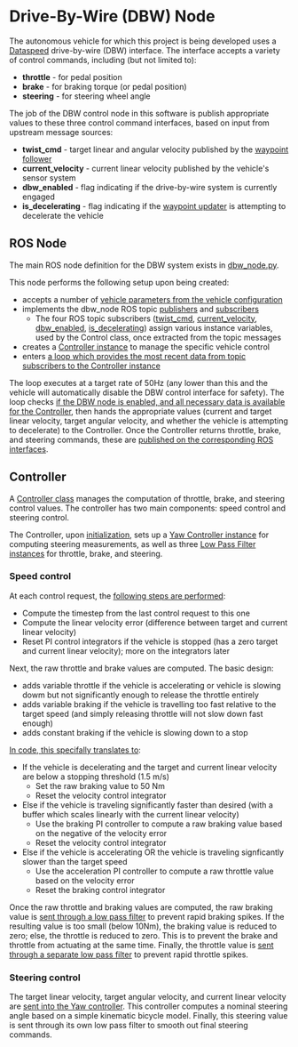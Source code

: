 # Drive-By-Wire (DBW) Node

The autonomous vehicle for which this project is being developed uses a [Dataspeed](http://dataspeedinc.com/) drive-by-wire (DBW) interface. The interface accepts a variety of control commands, including (but not limited to):

* **throttle** - for pedal position
* **brake** - for braking torque (or pedal position)
* **steering** - for steering wheel angle

The job of the DBW control node in this software is publish appropriate values to these three control command interfaces, based on input from upstream message sources:

* **twist_cmd** - target linear and angular velocity published by the [waypoint follower](https://github.com/team-fusionx/CarND-Capstone/wiki/Waypoint-Follower)
* **current_velocity** - current linear velocity published by the vehicle's sensor system
* **dbw_enabled** - flag indicating if the drive-by-wire system is currently engaged
* **is_decelerating** - flag indicating if the [waypoint updater](https://github.com/team-fusionx/CarND-Capstone/wiki/Waypoint-Updater) is attempting to decelerate the vehicle

## ROS Node

The main ROS node definition for the DBW system exists in [dbw_node.py](ros/src/twist_controller/dbw_node.py).

This node performs the following setup upon being created:

* accepts a number of [vehicle parameters from the vehicle configuration](ros/src/twist_controller/dbw_node.py#L24-L33)
* implements the dbw_node ROS topic [publishers](ros/src/twist_controller/dbw_node.py#L38-L43) and [subscribers](ros/src/twist_controller/dbw_node.py#L62-L76)
  * The four ROS topic subscribers ([twist_cmd](ros/src/twist_controller/dbw_node.py#L120-L123), [current_velocity](ros/src/twist_controller/dbw_node.py#L125-L127), [dbw_enabled](ros/src/twist_controller/dbw_node.py#L110-L115), [is_decelerating](ros/src/twist_controller/dbw_node.py#L117-L118)) assign various instance variables, used by the Control class, once extracted from the topic messages
* creates a [Controller instance](ros/src/twist_controller/dbw_node.py#L59-L60) to manage the specific vehicle control
* enters [a loop which provides the most recent data from topic subscribers to the Controller instance](ros/src/twist_controller/dbw_node.py#L81-L90)

The loop executes at a target rate of 50Hz (any lower than this and the vehicle will automatically disable the DBW control interface for safety). The loop checks [if the DBW node is enabled, and all necessary data is available for the Controller](ros/src/twist_controller/dbw_node.py#L129-L130), then hands the appropriate values (current and target linear velocity, target angular velocity, and whether the vehicle is attempting to decelerate) to the Controller. Once the Controller returns throttle, brake, and steering commands, these are [published on the corresponding ROS interfaces](ros/src/twist_controller/dbw_node.py#L92-L108).

## Controller

A [Controller class](ros/src/twist_controller/twist_controller_mod.py) manages the computation of throttle, brake, and steering control values. The controller has two main components: speed control and steering control.

The Controller, upon [initialization](ros/src/twist_controller/twist_controller_mod.py#L35-L48), sets up a [Yaw Controller instance](https://github.com/team-fusionx/CarND-Capstone/blob/master/ros/src/twist_controller/yaw_controller.py) for computing steering measurements, as well as three [Low Pass Filter instances](ros/src/twist_controller/lowpass.py) for throttle, brake, and steering.

### Speed control

At each control request, the [following steps are performed](ros/src/twist_controller/twist_controller_mod.py#L72-L77):
* Compute the timestep from the last control request to this one
* Compute the linear velocity error (difference between target and current linear velocity)
* Reset PI control integrators if the vehicle is stopped (has a zero target and current linear velocity); more on the integrators later

Next, the raw throttle and brake values are computed. The basic design:
* adds variable throttle if the vehicle is accelerating or vehicle is slowing dowm but not significantly enough to release the throttle entirely
* adds variable braking if the vehicle is travelling too fast relative to the target speed (and simply releasing throttle will not slow down fast enough)
* adds constant braking if the vehicle is slowing down to a stop

[In code, this specifally translates to](ros/src/twist_controller/twist_controller_mod.py#L86-L104):
* If the vehicle is decelerating and the target and current linear velocity are below a stopping threshold (1.5 m/s)
  * Set the raw braking value to 50 Nm
  * Reset the velocity control integrator
* Else if the vehicle is traveling significantly faster than desired (with a buffer which scales linearly with the current linear velocity)
  * Use the braking PI controller to compute a raw braking value based on the negative of the velocity error
  * Reset the velocity control integrator
* Else if the vehicle is accelerating OR the vehicle is traveling signficantly slower than the target speed
  * Use the acceleration PI controller to compute a raw throttle value based on the velocity error
  * Reset the braking control integrator

Once the raw throttle and braking values are computed, the raw braking value is [sent through a low pass filter](ros/src/twist_controller/twist_controller_mod.py#L106-L107) to prevent rapid braking spikes. If the resulting value is too small (below 10Nm), the braking value is reduced to zero; else, the throttle is reduced to zero. This is to prevent the brake and throttle from actuating at the same time. Finally, the throttle value is [sent through a separate low pass filter](ros/src/twist_controller/twist_controller_mod.py#L118-L119) to prevent rapid throttle spikes.

### Steering control

The target linear velocity, target angular velocity, and current linear velocity are [sent into the Yaw controller](ros/src/twist_controller/twist_controller_mod.py#L127). This controller computes a nominal steering angle based on a simple kinematic bicycle model. Finally, this steering value is sent through its own low pass filter to smooth out final steering commands.